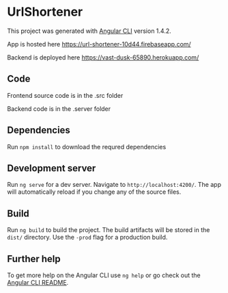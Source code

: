 # UrlShortener

This project was generated with [Angular CLI](https://github.com/angular/angular-cli) version 1.4.2.

App is hosted here https://url-shortener-10d44.firebaseapp.com/

Backend is deployed here https://vast-dusk-65890.herokuapp.com/

## Code

Frontend source code is in the .src folder

Backend code is in the .server folder

## Dependencies

Run `npm install` to download the requred dependencies

## Development server

Run `ng serve` for a dev server. Navigate to `http://localhost:4200/`. The app will automatically reload if you change any of the source files.

## Build

Run `ng build` to build the project. The build artifacts will be stored in the `dist/` directory. Use the `-prod` flag for a production build.

## Further help

To get more help on the Angular CLI use `ng help` or go check out the [Angular CLI README](https://github.com/angular/angular-cli/blob/master/README.md).
